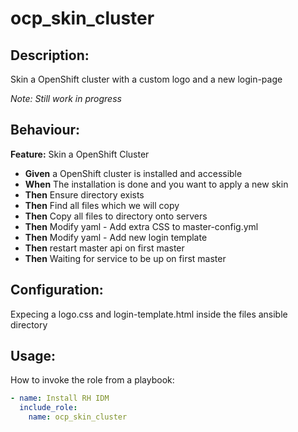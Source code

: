 # ocp_skin_cluster

## Description:

Skin a OpenShift cluster with a custom logo and a new login-page

_Note: Still work in progress_

## Behaviour:

**Feature:** Skin a OpenShift Cluster
- **Given** a OpenShift cluster is installed and accessible
- **When** The installation is done and you want to apply a new skin
- **Then** Ensure directory exists
- **Then** Find all files which we will copy
- **Then** Copy all files to directory onto servers
- **Then** Modify yaml - Add extra CSS to master-config.yml
- **Then** Modify yaml - Add new login template
- **Then** restart master api on first master
- **Then** Waiting for service to be up on first master

## Configuration:

Expecing a logo.css and login-template.html inside the files ansible directory

## Usage:

How to invoke the role from a playbook:

```yaml
- name: Install RH IDM
  include_role:
    name: ocp_skin_cluster
```
